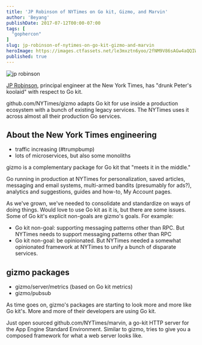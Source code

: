 ```yaml
---
title: 'JP Robinson of NYTimes on Go kit, Gizmo, and Marvin'
author: 'Beyang'
publishDate: 2017-07-12T00:00-07:00
tags: [
  "gophercon"
]
slug: jp-robinson-of-nytimes-on-go-kit-gizmo-and-marvin
heroImage: https://images.ctfassets.net/le3mxztn6yoo/2fNM9V86sAGw4aQQIWUqGk/5c761b436ece37c070532d327a8cd2bb/jp_robinson.jpeg
published: true
---
```



![jp robinson](//images.contentful.com/le3mxztn6yoo/2fNM9V86sAGw4aQQIWUqGk/5c761b436ece37c070532d327a8cd2bb/jp_robinson.jpeg)

[JP Robinson](https://twitter.com/jprbnsn), principal engineer at the New York Times, has "drunk Peter's koolaid" with respect to Go kit.

github.com/NYTimes/gizmo adapts Go kit for use inside a production ecosystem with a bunch of existing legacy services. The NYTimes uses it across almost all their production Go services.

## About the New York Times engineering

* traffic increasing (#trumpbump)
* lots of microservices, but also some monoliths

gizmo is a complementary package for Go kit that "meets it in the middle."

Go running in production at NYTimes for personalization, saved articles, messaging and email systems, multi-armed bandits (presumably for ads?), analytics and suggestions, guides and how-to, My Account pages.

As we've grown, we've needed to consolidate and standardize on ways of doing things. Would love to use Go kit as it is, but there are some issues. Some of Go kit's explicit non-goals are gizmo's goals. For example:

* Go kit non-goal: supporting messaging patterns other than RPC. But NYTimes needs to support messaging patterns other than RPC
* Go kit non-goal: be opinionated. But NYTimes needed a somewhat opinionated framework at NYTimes to unify a bunch of disparate services.

## gizmo packages

- gizmo/server/metrics (based on Go kit metrics)
- gizmo/pubsub

As time goes on, gizmo's packages are starting to look more and more like Go kit's. More and more of their developers are using Go kit.

Just open sourced github.com/NYTimes/marvin, a go-kit HTTP server for the App Engine Standard Environment. Similar to gizmo, tries to give you a composed framework for what a web server looks like.
